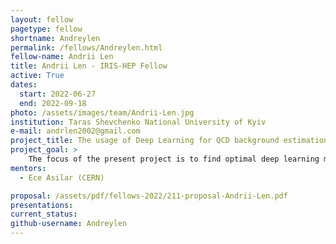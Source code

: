 ```yaml
---
layout: fellow
pagetype: fellow
shortname: Andreylen
permalink: /fellows/Andreylen.html
fellow-name: Andrii Len
title: Andrii Len - IRIS-HEP Fellow
active: True
dates:
  start: 2022-06-27
  end: 2022-09-18
photo: /assets/images/team/Andrii-Len.jpg
institution: Taras Shevchenko National University of Kyiv
e-mail: andrlen2002@gmail.com
project_title: The usage of Deep Learning for QCD background estimation
project_goal: >
    The focus of the present project is to find optimal deep learning models to be used for the separation of signal and background events.
mentors:
  - Ece Asilar (CERN)

proposal: /assets/pdf/fellows-2022/211-proposal-Andrii-Len.pdf
presentations:
current_status:
github-username: Andreylen
---
```

